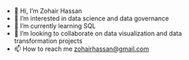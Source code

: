 - 👋 Hi, I’m Zohair Hassan
- 👀 I’m interested in data science and data governance
- 🌱 I’m currently learning SQL
- 💞️ I’m looking to collaborate on data visualization and data transformation projects
- 📫 How to reach me zohairhassan@gmail.com

<!---
mzhassan87/mzhassan87 is a ✨ special ✨ repository because its `README.md` (this file) appears on your GitHub profile.
You can click the Preview link to take a look at your changes.
--->
